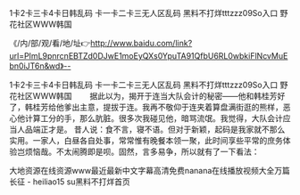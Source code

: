 1卡2卡三卡4卡日韩乱码
卡一卡二卡三无人区乱码
黑料不打烊tttzzz09So入口
野花社区WWW韩国


《/内/部/观/看/地/址👉http://www.baidu.com/link?url=PImL9pnrcnEBTZd0DJwE1moEyQXs0YpuTA91QfbU6RL0wbkiFlNcvMuEbn0iJT6n&wd》--

1卡2卡三卡4卡日韩乱码
卡一卡二卡三无人区乱码
黑料不打烊tttzzz09So入口
野花社区WWW韩国
　　据此以为，揭开于连当大队会计的秘密――他和韩桂芳好了，韩桂芳给他爹出主意，提拔于连。我再不敬仰于连夹着算盘满街逛的熊样，恶心他计算工分的手，那么肮脏。很多次我碰见他，暗骂流氓。我觉得，大队会计应当人品端正才是。
昔人说：食不言，寝不语。但对于新颖，起码是我家就不那么实用。一家人，白昼各自处事，常常惟有晚餐本领一聚，此时间享些平常的庶务体验岂烦恼哉。不太闹腾即是呗。固然，言多易争，所以就有了一下看法：





大地资源在线资源www最近最新中文字幕高清免费nanana在线播放视频大全万篇长征 - heiliao15 su黑料不打烊首页
